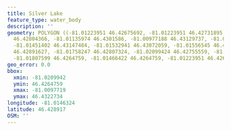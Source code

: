```yaml
---
title: Silver Lake
feature_type: water_body
description: ''
geometry: POLYGON ((-81.01223951 46.42675692, -81.01223951 46.42731895, -81.01339822
  46.42804366, -81.01135974 46.4301586, -81.00977188 46.43129737, -81.01170307 46.43227345,
  -81.01451402 46.43147484, -81.01532941 46.43072059, -81.01556545 46.42903459, -81.01758247
  46.42891627, -81.01758247 46.42807324, -81.02099424 46.42755559, -81.0194922 46.42686045,
  -81.01807599 46.4264759, -81.01466422 46.4264759, -81.01223951 46.42675692))
geo_error: 0.0
bbox:
  xmin: -81.0209942
  ymin: 46.4264759
  xmax: -81.0097719
  ymax: 46.4322734
longitude: -81.0146324
latitude: 46.428917
OSM: ''
---
```

